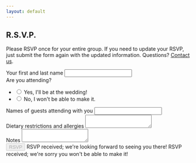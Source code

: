 ```yaml
---
layout: default
---
```


## R.S.V.P. ##

Please RSVP once for your entire group. If you need to update your RSVP, just
submit the form again with the updated information.
Questions? [Contact us](/about/contact.html).

<form action="https://docs.google.com/forms/d/1AScrp4220ZtAVc0NIxJKr-Ts66go1hUWJMYAvR91N2Y/formResponse"
      method="POST">
  <div class="form-line">
    <div class="form-field">
      <label for="entry_2013209506">Your first and last name</label>
      <input type="text" name="entry.2013209506" value=""
             aria-label="Your first and last name"
             aria-required="true" required="">
    </div>
  </div>
  <div class="form-line">
    <div class="form-field">
      <label for="entry_174922585">Are you attending?</label>
        <ul role="radiogroup" aria-label="Are you attending?">
          <li>
            <label>
              <input type="radio" name="entry.1363803774"
                     value="Yes, I&#39;ll be at the wedding!"
                     aria-label="Yes, I&#39;ll be at the wedding!"
                     role="radio" required="" aria-required="true">
              Yes, I&#39;ll be at the wedding!
            </label>
          </li>
          <li>
            <label>
              <input type="radio" name="entry.1363803774"
                     value="No, I won&#39;t be able to make it."
                     aria-label="No, I won&#39;t be able to make it."
                     role="radio" required="" aria-required="true">
              No, I won&#39;t be able to make it.
            </label>
          </li>
        </ul>
    </div>
  </div>
  <div class="form-line">
    <div class="form-field">
      <label for="entry_598448707">Names of guests attending with you</label>
      <input type="text" name="entry.598448707" class="wide" value=""
             aria-label="Names of everyone attending with you">
    </div>
  </div>
  <div class="form-line">
    <div class="form-field">
      <label for="entry_704228027">Dietary restrictions and allergies</label>
      <textarea name="entry.704228027"
                aria-label="Dietary restrictions and allergies"></textarea>
    </div>
  </div>
  <div class="form-line">
    <div class="form-field">
      <label for="entry_1107780409">Notes</label>
      <textarea name="entry.1107780409" aria-label="Notes"></textarea>
    </div>
  </div>
  <input type="submit" name="submit" value="RSVP" disabled>
  <span class="confirmation">RSVP received; we're looking forward to seeing you there!</span>
  <span class="confirmation">RSVP received; we're sorry you won't be able to make it!</span>
</form>

